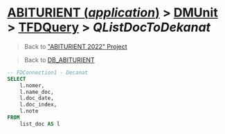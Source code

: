 # [ABITURIENT (*application*)](../../app_abiturient_2022.md) > [DMUnit](../DMUnit.md) > [TFDQuery](TDFQuery.md) > *QListDocToDekanat*

> Back to ["ABITURIENT 2022" Project](/README.md)

> Back to [DB_ABITURIENT](../../../db/db_abiturient_2022.md)

```sql
-- FDConnection1 - Decanat
SELECT
    l.nomer,
    l.name_doc,
    l.doc_date,
    l.doc_index,
    l.note
FROM
    list_doc AS l
```